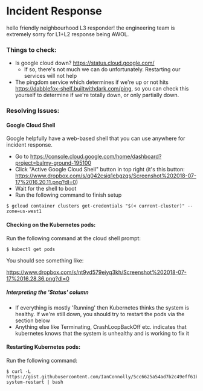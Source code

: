 # Incident Response

hello friendly neighbourhood L3 responder! the engineering team is extremely sorry
for L1+L2 response being AWOL.

### Things to check:
  * Is google cloud down? https://status.cloud.google.com/
    - If so, there's not much we can do unfortunately. Restarting our services will not help
  * The pingdom service which determines if we're up or not hits https://dabblefox-shelf.builtwithdark.com/ping, so you can check this yourself to determine if we're totally down, or only partially down.

### Resolving Issues:

#### Google Cloud Shell

Google helpfully have a web-based shell that you can use anywhere for incident response.
* Go to https://console.cloud.google.com/home/dashboard?project=balmy-ground-195100
* Click "Active Google Cloud Shell" button in top right (it's this button: https://www.dropbox.com/s/q042csiq1ebgzqs/Screenshot%202018-07-17%2016.20.11.png?dl=0)
* Wait for the shell to boot
* Run the following command to finish setup

```
$ gcloud container clusters get-credentials "$(< current-cluster)" --zone=us-west1
```

#### Checking on the Kubernetes pods:

Run the following command at the cloud shell prompt:

```
$ kubectl get pods
```

You should see something like:

https://www.dropbox.com/s/nt9vd579eiyq3kh/Screenshot%202018-07-17%2016.28.36.png?dl=0

##### Interpreting the 'Status' column

* If everything is mostly 'Running' then Kubernetes thinks the system is healthy. If we're still down, you should try to restart the pods via the section below
* Anything else like Terminating, CrashLoopBackOff etc. indicates that kubernetes knows that the system is unhealthy and is working to fix it

#### Restarting Kubernetes pods:

 Run the following command:

```
$ curl -L https://gist.githubusercontent.com/IanConnolly/5cc6625a54ad7b2c49eff61b52729602/raw/21d7d1af8b2c933669b1cd585af120b31281b96c/force-system-restart | bash
```

